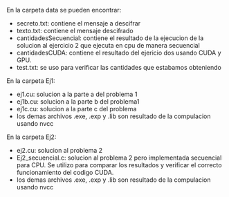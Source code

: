 En la carpeta data se pueden encontrar:
- secreto.txt: contiene el mensaje a descifrar
- texto.txt: contiene el mensaje descifrado
- cantidadesSecuencial: contiene el resultado de la ejecucion de la solucion al ejercicio 2 que ejecuta en cpu de manera secuencial
- cantidadesCUDA: contiene el resultado del ejericio dos usando CUDA y GPU.
- test.txt: se uso para verificar las cantidades que estabamos obteniendo

En la carpeta Ej1:
- ej1.cu: solucion a la parte a del problema 1
- ej1b.cu: solucion a la parte b del problema1
- ej1c.cu: solucion a la parte c del problema
- los demas archivos .exe, .exp y .lib son resultado de la compulacion usando nvcc

En la carpeta Ej2:
- ej2.cu: solucion al problema 2
- Ej2_secuencial.c: solucion al problema 2 pero implementada secuencial para CPU. Se utilizo para comparar los resultados y verificar el correcto funcionamiento del codigo CUDA.
- los demas archivos .exe, .exp y .lib son resultado de la compulacion usando nvcc
